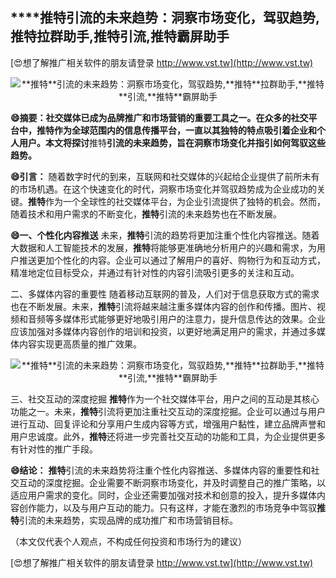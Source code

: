 ## ****推特**引流的未来趋势：洞察市场变化，驾驭趋势,**推特**拉群助手,**推特**引流,**推特**霸屏助手**

[😍想了解推广相关软件的朋友请登录 http://www.vst.tw](http://www.vst.tw)

 <center><img src="https://vst.tw/MP4/tuiguang/png/4.png" alt="**推特**引流的未来趋势：洞察市场变化，驾驭趋势,**推特**拉群助手,**推特**引流,**推特**霸屏助手"></center>

**😄摘要：社交媒体已成为品牌推广和市场营销的重要工具之一。在众多的社交平台中，**推特**作为全球范围内的信息传播平台，一直以其独特的特点吸引着企业和个人用户。本文将探讨**推特**引流的未来趋势，旨在洞察市场变化并指引如何驾驭这些趋势。**

**😄引言：**
随着数字时代的到来，互联网和社交媒体的兴起给企业提供了前所未有的市场机遇。在这个快速变化的时代，洞察市场变化并驾驭趋势成为企业成功的关键。**推特**作为一个全球性的社交媒体平台，为企业引流提供了独特的机会。然而，随着技术和用户需求的不断变化，**推特**引流的未来趋势也在不断发展。

**😄一、个性化内容推送**
未来，**推特**引流的趋势将更加注重个性化内容推送。随着大数据和人工智能技术的发展，**推特**将能够更准确地分析用户的兴趣和需求，为用户推送更加个性化的内容。企业可以通过了解用户的喜好、购物行为和互动方式，精准地定位目标受众，并通过有针对性的内容引流吸引更多的关注和互动。

二、多媒体内容的重要性
随着移动互联网的普及，人们对于信息获取方式的需求也在不断发展。未来，**推特**引流将越来越注重多媒体内容的创作和传播。图片、视频和音频等多媒体形式能够更好地吸引用户的注意力，提升信息传达的效果。企业应该加强对多媒体内容创作的培训和投资，以更好地满足用户的需求，并通过多媒体内容实现更高质量的推广效果。

 <center><img src="https://vst.tw/MP4/tuiguang/png/7.png" alt="**推特**引流的未来趋势：洞察市场变化，驾驭趋势,**推特**拉群助手,**推特**引流,**推特**霸屏助手"></center>

三、社交互动的深度挖掘
**推特**作为一个社交媒体平台，用户之间的互动是其核心功能之一。未来，**推特**引流将更加注重社交互动的深度挖掘。企业可以通过与用户进行互动、回复评论和分享用户生成内容等方式，增强用户黏性，建立品牌声誉和用户忠诚度。此外，**推特**还将进一步完善社交互动的功能和工具，为企业提供更多有针对性的推广手段。

**😄结论：**
**推特**引流的未来趋势将注重个性化内容推送、多媒体内容的重要性和社交互动的深度挖掘。企业需要不断洞察市场变化，并及时调整自己的推广策略，以适应用户需求的变化。同时，企业还需要加强对技术和创意的投入，提升多媒体内容创作能力，以及与用户互动的能力。只有这样，才能在激烈的市场竞争中驾驭**推特**引流的未来趋势，实现品牌的成功推广和市场营销目标。

（本文仅代表个人观点，不构成任何投资和市场行为的建议）

[😍想了解推广相关软件的朋友请登录 http://www.vst.tw](http://www.vst.tw)



